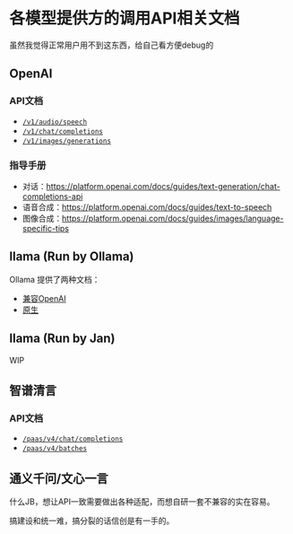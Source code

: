 # 各模型提供方的调用API相关文档

虽然我觉得正常用户用不到这东西，给自己看方便debug的

## OpenAI

### API文档

* [`/v1/audio/speech`](https://platform.openai.com/docs/api-reference/audio/createSpeech)
* [`/v1/chat/completions`](https://platform.openai.com/docs/api-reference/chat/create)
* [`/v1/images/generations`](https://platform.openai.com/docs/api-reference/images/create)

### 指导手册

* 对话：https://platform.openai.com/docs/guides/text-generation/chat-completions-api
* 语音合成：https://platform.openai.com/docs/guides/text-to-speech
* 图像合成：https://platform.openai.com/docs/guides/images/language-specific-tips

## llama (Run by Ollama)

Ollama 提供了两种文档：
* [兼容OpenAI](https://github.com/ollama/ollama/blob/main/docs/openai.md)
* [原生](https://github.com/ollama/ollama/blob/main/docs/api.md#generate-a-completion)

## llama (Run by Jan)

WIP

## 智谱清言

### API文档

* [`/paas/v4/chat/completions`](https://open.bigmodel.cn/dev/api#glm-4)
* [`/paas/v4/batches`](https://open.bigmodel.cn/dev/api#batch-api)

## 通义千问/文心一言

什么JB，想让API一致需要做出各种适配，而想自研一套不兼容的实在容易。

搞建设和统一难，搞分裂的话信创是有一手的。